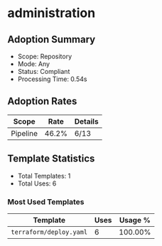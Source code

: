 # administration

## Adoption Summary

- Scope: Repository
- Mode: Any
- Status: Compliant
- Processing Time: 0.54s

## Adoption Rates

| Scope | Rate | Details |
|--------|------|---------|
| Pipeline | 46.2% | 6/13 |

## Template Statistics

- Total Templates: 1
- Total Uses: 6

### Most Used Templates

| Template | Uses | Usage % |
|----------|------|---------|
| `terraform/deploy.yaml` | 6 | 100.00% |
